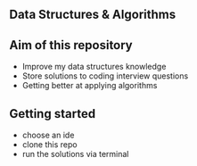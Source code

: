## Data Structures & Algorithms

## Aim of this repository
- Improve my data structures knowledge
- Store solutions to coding interview questions
- Getting better at applying algorithms

## Getting started
- choose an ide
- clone this repo
- run the solutions via terminal
